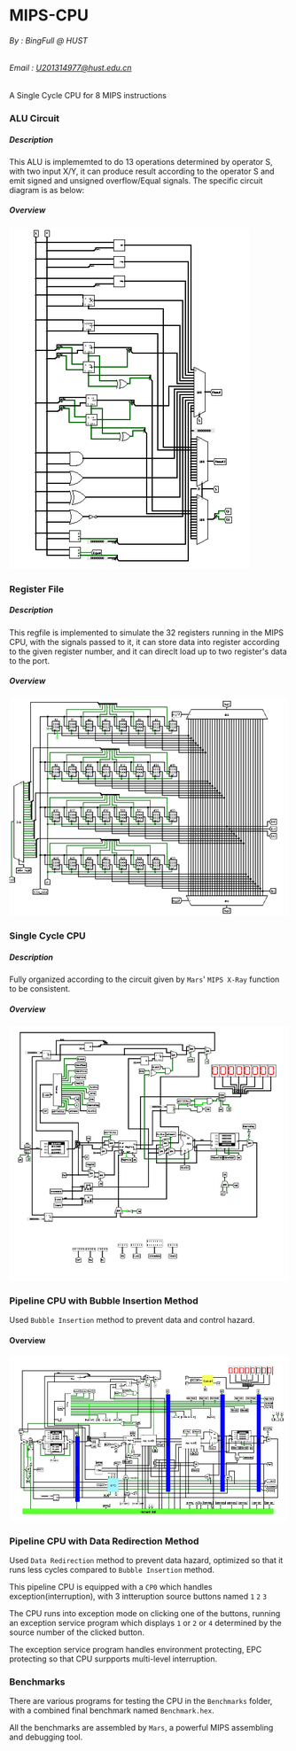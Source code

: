 # MIPS-CPU
###### By : BingFull @ HUST
###### Email : U201314977@hust.edu.cn
A Single Cycle CPU for 8 MIPS instructions

### ALU Circuit
##### Description
This ALU is implememted to do 13 operations determined by operator S, with two input X/Y, it can produce result according to the operator S and emit signed and unsigned overflow/Equal signals.
The specific circuit diagram is as below:
##### Overview
  ![#1](https://raw.githubusercontent.com/BingFull/MIPS-CPU/master/Screenshots/ALU.png)

### Register File
##### Description
This regfile is implemented to simulate the 32 registers running in the MIPS CPU, with the signals passed to it, it can store data into register according to the given register number, and it can direclt load up to two register's data to the port.
##### Overview
  ![#3](https://raw.githubusercontent.com/BingFull/MIPS-CPU/master/Screenshots/regfile.png)
  
### Single Cycle CPU
##### Description
Fully organized according to the circuit given by `Mars`' `MIPS X-Ray` function to be consistent.
##### Overview
  ![#4](https://github.com/BingFull/MIPS-CPU/blob/master/Screenshots/SingleCycleCPU%20for%2027%20instructions.png)
  
### Pipeline CPU with Bubble Insertion Method
Used `Bubble Insertion` method to prevent data and control hazard.
#### Overview
  ![#5](https://raw.githubusercontent.com/BingFull/MIPS-CPU/Pipeline-CPU-with-data-redirection/Screenshots/Pipeline%20CPU%20support%20for%20multi%20level%20interruption.png)

### Pipeline CPU with Data Redirection Method
Used `Data Redirection` method to prevent data hazard, optimized so that it runs less cycles compared to `Bubble Insertion` method.

This pipeline CPU is equipped with a `CP0` which handles exception(interruption), with 3 intteruption source buttons named `1` `2` `3`

The CPU runs into exception mode on clicking one of the buttons, running an exception service program
which displays `1` or `2` or `4` determined by the source number of the clicked button.

The exception service program handles environment protecting, EPC protecting so that CPU surpports multi-level interruption.

   
### Benchmarks
There are various programs for testing the CPU in the `Benchmarks` folder, with a combined final benchmark named `Benchmark.hex`.

All the benchmarks are assembled by `Mars`, a powerful MIPS assembling and debugging tool.
